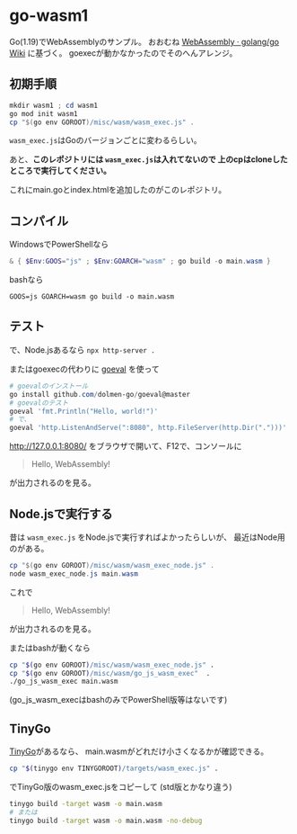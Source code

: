 # go-wasm1

Go(1.19)でWebAssemblyのサンプル。
おおむね
[WebAssembly · golang/go Wiki](https://github.com/golang/go/wiki/WebAssembly#getting-started)
に基づく。
goexecが動かなかったのでそのへんアレンジ。


## 初期手順

```powershell
mkdir wasm1 ; cd wasm1
go mod init wasm1
cp "$(go env GOROOT)/misc/wasm/wasm_exec.js" .
```
`wasm_exec.js`はGoのバージョンごとに変わるらしい。

あと、**このレポジトリには `wasm_exec.js`は入れてないので
上のcpはcloneしたところで実行してください。**

これにmain.goとindex.htmlを追加したのがこのレポジトリ。

## コンパイル

WindowsでPowerShellなら
```powershell
& { $Env:GOOS="js" ; $Env:GOARCH="wasm" ; go build -o main.wasm }
```

bashなら
```
GOOS=js GOARCH=wasm go build -o main.wasm
```

## テスト

で、Node.jsあるなら `npx http-server .`

またはgoexecの代わりに
[goeval](https://github.com/dolmen-go/goeval)
を使って
```powershell
# goevalのインストール
go install github.com/dolmen-go/goeval@master
# goevalのテスト
goeval 'fmt.Println("Hello, world!")'
# で、
goeval 'http.ListenAndServe(":8080", http.FileServer(http.Dir(".")))'
```

http://127.0.0.1:8080/ をブラウザで開いて、F12で、コンソールに
> Hello, WebAssembly!

が出力されるのを見る。

## Node.jsで実行する

昔は `wasm_exec.js` をNode.jsで実行すればよかったらしいが、
最近はNode用のがある。

```powershell
cp "$(go env GOROOT)/misc/wasm/wasm_exec_node.js" .
node wasm_exec_node.js main.wasm
```

これで
> Hello, WebAssembly!

が出力されるのを見る。

またはbashが動くなら
```bash
cp "$(go env GOROOT)/misc/wasm/wasm_exec_node.js" .
cp "$(go env GOROOT)/misc/wasm/go_js_wasm_exec"  .
./go_js_wasm_exec main.wasm
```

(go_js_wasm_execはbashのみでPowerShell版等はないです)


## TinyGo

[TinyGo](https://tinygo.org/getting-started/install/)があるなら、
main.wasmがどれだけ小さくなるかが確認できる。

```bash
cp "$(tinygo env TINYGOROOT)/targets/wasm_exec.js" .
```
でTinyGo版のwasm_exec.jsをコピーして (std版とかなり違う)

```bash
tinygo build -target wasm -o main.wasm
# または
tinygo build -target wasm -o main.wasm -no-debug
```
